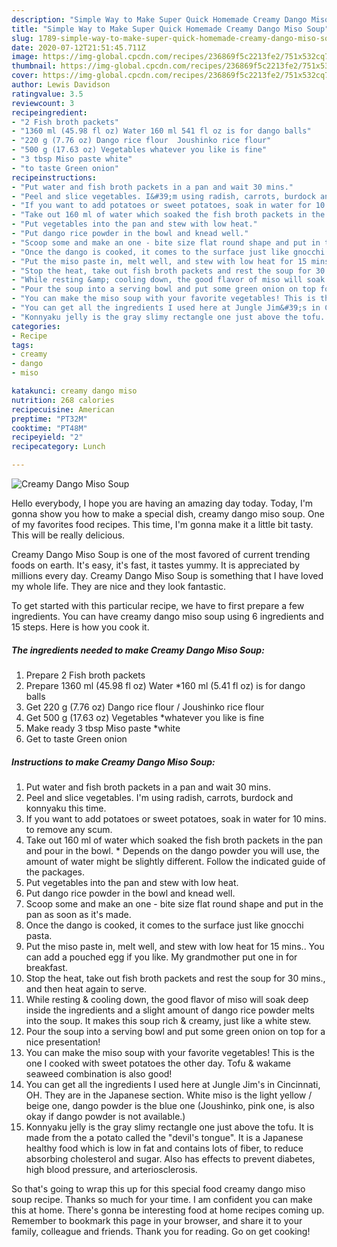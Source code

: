 ```yaml
---
description: "Simple Way to Make Super Quick Homemade Creamy Dango Miso Soup"
title: "Simple Way to Make Super Quick Homemade Creamy Dango Miso Soup"
slug: 1789-simple-way-to-make-super-quick-homemade-creamy-dango-miso-soup
date: 2020-07-12T21:51:45.711Z
image: https://img-global.cpcdn.com/recipes/236869f5c2213fe2/751x532cq70/creamy-dango-miso-soup-recipe-main-photo.jpg
thumbnail: https://img-global.cpcdn.com/recipes/236869f5c2213fe2/751x532cq70/creamy-dango-miso-soup-recipe-main-photo.jpg
cover: https://img-global.cpcdn.com/recipes/236869f5c2213fe2/751x532cq70/creamy-dango-miso-soup-recipe-main-photo.jpg
author: Lewis Davidson
ratingvalue: 3.5
reviewcount: 3
recipeingredient:
- "2 Fish broth packets"
- "1360 ml (45.98 fl oz) Water 160 ml 541 fl oz is for dango balls"
- "220 g (7.76 oz) Dango rice flour  Joushinko rice flour"
- "500 g (17.63 oz) Vegetables whatever you like is fine"
- "3 tbsp Miso paste white"
- "to taste Green onion"
recipeinstructions:
- "Put water and fish broth packets in a pan and wait 30 mins."
- "Peel and slice vegetables. I&#39;m using radish, carrots, burdock and konnyaku this time."
- "If you want to add potatoes or sweet potatoes, soak in water for 10 mins. to remove any scum."
- "Take out 160 ml of water which soaked the fish broth packets in the pan and pour in the bowl. * Depends on the dango powder you will use, the amount of water might be slightly different. Follow the indicated guide of the packages."
- "Put vegetables into the pan and stew with low heat."
- "Put dango rice powder in the bowl and knead well."
- "Scoop some and make an one - bite size flat round shape and put in the pan as soon as it&#39;s made."
- "Once the dango is cooked, it comes to the surface just like gnocchi pasta."
- "Put the miso paste in, melt well, and stew with low heat for 15 mins.. You can add a pouched egg if you like. My grandmother put one in for breakfast."
- "Stop the heat, take out fish broth packets and rest the soup for 30 mins., and then heat again to serve."
- "While resting &amp; cooling down, the good flavor of miso will soak deep inside the ingredients and a slight amount of dango rice powder melts into the soup. It makes this soup rich &amp; creamy, just like a white stew."
- "Pour the soup into a serving bowl and put some green onion on top for a nice presentation!"
- "You can make the miso soup with your favorite vegetables! This is the one I cooked with sweet potatoes the other day. Tofu &amp; wakame seaweed combination is also good!"
- "You can get all the ingredients I used here at Jungle Jim&#39;s in Cincinnati, OH. They are in the Japanese section. White miso is the light yellow / beige one, dango powder is the blue one (Joushinko, pink one, is also okay if dango powder is not available.)"
- "Konnyaku jelly is the gray slimy rectangle one just above the tofu. It is made from the a potato called the &#34;devil&#39;s tongue&#34;. It is a Japanese healthy food which is low in fat and contains lots of fiber, to reduce absorbing cholesterol and sugar. Also has effects to prevent diabetes, high blood pressure, and arteriosclerosis."
categories:
- Recipe
tags:
- creamy
- dango
- miso

katakunci: creamy dango miso 
nutrition: 268 calories
recipecuisine: American
preptime: "PT32M"
cooktime: "PT48M"
recipeyield: "2"
recipecategory: Lunch

---
```



![Creamy Dango Miso Soup](https://img-global.cpcdn.com/recipes/236869f5c2213fe2/751x532cq70/creamy-dango-miso-soup-recipe-main-photo.jpg)

Hello everybody, I hope you are having an amazing day today. Today, I'm gonna show you how to make a special dish, creamy dango miso soup. One of my favorites food recipes. This time, I'm gonna make it a little bit tasty. This will be really delicious.

Creamy Dango Miso Soup is one of the most favored of current trending foods on earth. It's easy, it's fast, it tastes yummy. It is appreciated by millions every day. Creamy Dango Miso Soup is something that I have loved my whole life. They are nice and they look fantastic.




To get started with this particular recipe, we have to first prepare a few ingredients. You can have creamy dango miso soup using 6 ingredients and 15 steps. Here is how you cook it.

<!--inarticleads1-->

##### The ingredients needed to make Creamy Dango Miso Soup:

1. Prepare 2 Fish broth packets
1. Prepare 1360 ml (45.98 fl oz) Water *160 ml (5.41 fl oz) is for dango balls
1. Get 220 g (7.76 oz) Dango rice flour / Joushinko rice flour
1. Get 500 g (17.63 oz) Vegetables *whatever you like is fine
1. Make ready 3 tbsp Miso paste *white
1. Get to taste Green onion




<!--inarticleads2-->

##### Instructions to make Creamy Dango Miso Soup:

1. Put water and fish broth packets in a pan and wait 30 mins.
1. Peel and slice vegetables. I&#39;m using radish, carrots, burdock and konnyaku this time.
1. If you want to add potatoes or sweet potatoes, soak in water for 10 mins. to remove any scum.
1. Take out 160 ml of water which soaked the fish broth packets in the pan and pour in the bowl. * Depends on the dango powder you will use, the amount of water might be slightly different. Follow the indicated guide of the packages.
1. Put vegetables into the pan and stew with low heat.
1. Put dango rice powder in the bowl and knead well.
1. Scoop some and make an one - bite size flat round shape and put in the pan as soon as it&#39;s made.
1. Once the dango is cooked, it comes to the surface just like gnocchi pasta.
1. Put the miso paste in, melt well, and stew with low heat for 15 mins.. You can add a pouched egg if you like. My grandmother put one in for breakfast.
1. Stop the heat, take out fish broth packets and rest the soup for 30 mins., and then heat again to serve.
1. While resting &amp; cooling down, the good flavor of miso will soak deep inside the ingredients and a slight amount of dango rice powder melts into the soup. It makes this soup rich &amp; creamy, just like a white stew.
1. Pour the soup into a serving bowl and put some green onion on top for a nice presentation!
1. You can make the miso soup with your favorite vegetables! This is the one I cooked with sweet potatoes the other day. Tofu &amp; wakame seaweed combination is also good!
1. You can get all the ingredients I used here at Jungle Jim&#39;s in Cincinnati, OH. They are in the Japanese section. White miso is the light yellow / beige one, dango powder is the blue one (Joushinko, pink one, is also okay if dango powder is not available.)
1. Konnyaku jelly is the gray slimy rectangle one just above the tofu. It is made from the a potato called the &#34;devil&#39;s tongue&#34;. It is a Japanese healthy food which is low in fat and contains lots of fiber, to reduce absorbing cholesterol and sugar. Also has effects to prevent diabetes, high blood pressure, and arteriosclerosis.




So that's going to wrap this up for this special food creamy dango miso soup recipe. Thanks so much for your time. I am confident you can make this at home. There's gonna be interesting food at home recipes coming up. Remember to bookmark this page in your browser, and share it to your family, colleague and friends. Thank you for reading. Go on get cooking!
